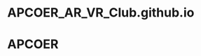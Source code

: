 # APCOER_AR_VR_Club.github.io
<html>
  <head>
    <title> WELCOME TO AR VR CLUB </title>
  </head>
  <body>
    <h1> APCOER </h1>
  </body>
  <html>
      
